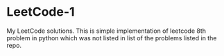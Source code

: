 # LeetCode-1
My LeetCode solutions. 
This is simple implementation of leetcode 8th problem in python which was not listed in list of the problems listed in the repo.
